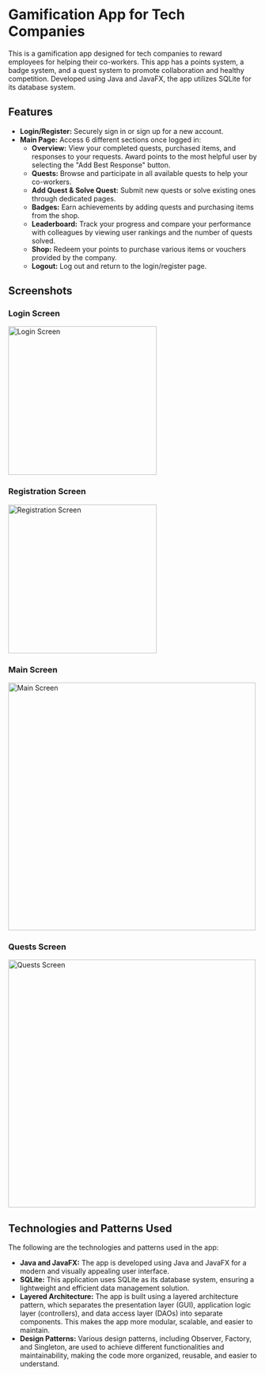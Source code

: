 <body>
	<h1>Gamification App for Tech Companies</h1>
	<p>This is a gamification app designed for tech companies to reward employees for helping their co-workers. This app has a points system, a badge system, and a quest system to promote collaboration and healthy competition. Developed using Java and JavaFX, the app utilizes SQLite for its database system.</p>
 <h2>Features</h2>
<ul>
	<li><strong>Login/Register:</strong> Securely sign in or sign up for a new account.</li>
	<li><strong>Main Page:</strong> Access 6 different sections once logged in:
		<ul>
			<li><strong>Overview:</strong> View your completed quests, purchased items, and responses to your requests. Award points to the most helpful user by selecting the "Add Best Response" button.</li>
			<li><strong>Quests:</strong> Browse and participate in all available quests to help your co-workers.</li>
			<li><strong>Add Quest & Solve Quest:</strong> Submit new quests or solve existing ones through dedicated pages.</li>
			<li><strong>Badges:</strong> Earn achievements by adding quests and purchasing items from the shop.</li>
			<li><strong>Leaderboard:</strong> Track your progress and compare your performance with colleagues by viewing user rankings and the number of quests solved.</li>
			<li><strong>Shop:</strong> Redeem your points to purchase various items or vouchers provided by the company.</li>
			<li><strong>Logout:</strong> Log out and return to the login/register page.</li>
		</ul>
	</li>
</ul>
<h2>Screenshots</h2>
<h3>Login Screen</h3>
<img width='300px' src="/screenshots/login_screen.png" alt="Login Screen">
<h3>Registration Screen</h3>
<img width='300px' src="/screenshots/registration_screen.png" alt="Registration Screen">
<h3>Main Screen</h3>
<img width='500px' src="/screenshots/main_screen.png" alt="Main Screen">
<h3>Quests Screen</h3>
<img width='500px' src="/screenshots/quests_screen.png" alt="Quests Screen">
<h2>Technologies and Patterns Used</h2>
<p>The following are the technologies and patterns used in the app:</p>
<ul>
	<li><strong>Java and JavaFX:</strong> The app is developed using Java and JavaFX for a modern and visually appealing user interface.</li>
	<li><strong>SQLite:</strong> This application uses SQLite as its database system, ensuring a lightweight and efficient data management solution.</li>
	<li><strong>Layered Architecture:</strong> The app is built using a layered architecture pattern, which separates the presentation layer (GUI), application logic layer (controllers), and data access layer (DAOs) into separate components. This makes the app more modular, scalable, and easier to maintain.</li>
	<li><strong>Design Patterns:</strong> Various design patterns, including Observer, Factory, and Singleton, are used to achieve different functionalities and maintainability, making the code more organized, reusable, and easier to understand.</li>
</ul>
</body>
